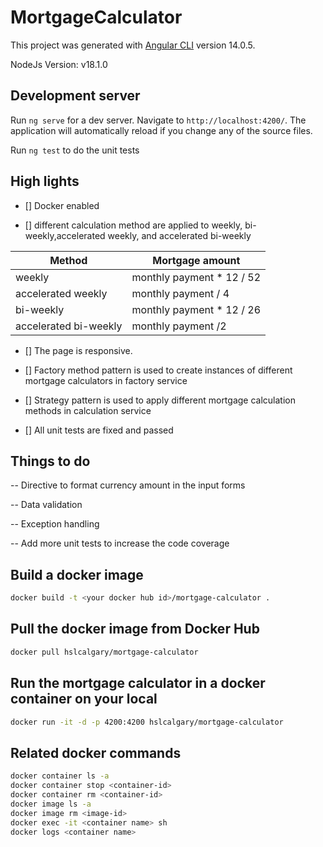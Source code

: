 # MortgageCalculator

This project was generated with [Angular CLI](https://github.com/angular/angular-cli) version 14.0.5.

NodeJs Version: v18.1.0

## Development server

Run `ng serve` for a dev server. Navigate to `http://localhost:4200/`. The application will automatically reload if you change any of the source files.

Run `ng test` to do the unit tests

## High lights

- [] Docker enabled

- [] different calculation method are applied to weekly, bi-weekly,accelerated weekly, and accelerated bi-weekly

| Method | Mortgage amount |
| ----------- | ----------- |
| weekly | monthly payment * 12 / 52 |
| accelerated weekly | monthly payment / 4 |
| bi-weekly | monthly payment * 12 / 26 |
| accelerated bi-weekly | monthly payment /2 |

- [] The page is responsive.

- [] Factory method pattern is used to create instances of different mortgage calculators in factory service

- [] Strategy pattern is used to apply different mortgage calculation methods in calculation service

- [] All unit tests are fixed and passed

## Things to do

-- Directive to format currency amount in the input forms

-- Data validation

-- Exception handling

-- Add more unit tests to increase the code coverage

## Build a docker image

```bash
docker build -t <your docker hub id>/mortgage-calculator .
```

## Pull the docker image from Docker Hub

```bash
docker pull hslcalgary/mortgage-calculator
```

## Run the mortgage calculator in a docker container on your local

```bash
docker run -it -d -p 4200:4200 hslcalgary/mortgage-calculator
```

## Related docker commands

```bash
docker container ls -a
docker container stop <container-id>
docker container rm <container-id>
docker image ls -a
docker image rm <image-id>
docker exec -it <container name> sh
docker logs <container name>
```
